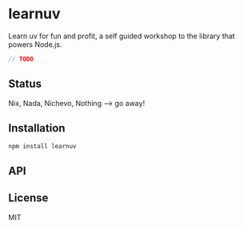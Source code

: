 # learnuv

Learn uv for fun and profit, a self guided workshop to the library that powers Node.js.

```js
// TODO
```

## Status

Nix, Nada, Nichevo, Nothing --> go away!
## Installation

    npm install learnuv

## API


## License

MIT
